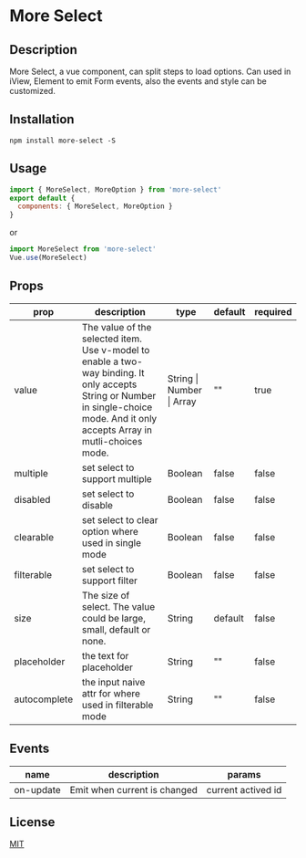 # More Select

## Description
More Select, a vue component, can split steps to load options. Can used in iView, Element to emit Form events, also the events and style can be customized. 

## Installation
```console
npm install more-select -S
```
## Usage
```javascript
import { MoreSelect, MoreOption } from 'more-select'
export default {
  components: { MoreSelect, MoreOption }
}
```
or
```javascript
import MoreSelect from 'more-select'
Vue.use(MoreSelect)
```

## Props

| prop      | description   | type  | default |required|
|-------------|-------------|-----|-------|-------|
|value|The value of the selected item. Use v-model to enable a two-way binding. It only accepts String or Number in single-choice mode. And it only accepts Array in mutli-choices mode.|String \| Number \| Array|""|true|
|multiple|set select to support multiple|Boolean|false|false|
|disabled|set select to disable|Boolean|false|false|
|clearable|set select to clear option where used in single mode|Boolean|false|false|
|filterable|set select to support filter|Boolean|false|false|
|size|The size of select. The value could be large, small, default or none.|String|default|false|
|placeholder|the text for placeholder|String|""|false|
|autocomplete|the input naive attr for where used in filterable mode|String|""|false|

## Events
| name      | description |params|
| -------|--------|-------|
| on-update |Emit when current is changed|current actived id|

## License

[MIT](https://opensource.org/licenses/MIT)
